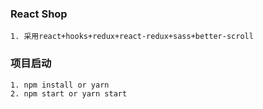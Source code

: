 ### React Shop
    1. 采用react+hooks+redux+react-redux+sass+better-scroll
### 项目启动
    1. npm install or yarn 
    2. npm start or yarn start
